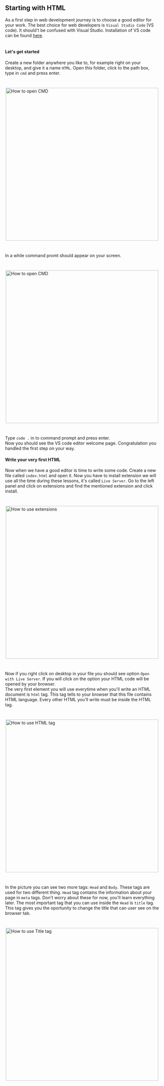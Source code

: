 ## Starting with HTML

As a first step in web development journey is to choose a good editor for your work. The best choice for web developers is `Visual Studio Code` (VS code). It should't be confused with Visual Studio.
Installation of VS code can be found [here](https://code.visualstudio.com/). <br>
<br>

#### Let's get started

Create a new folder anywhere you like to, for example right on your desktop, and give it a name `HTML`. Open this folder, click to the path box, type in `cmd` and press enter.

<div style="display: flex; justify-content: center; margin: 40px 0;">
<img src="/articles/WebDev/HTML/precmd.png" alt="How to open CMD" style="width:500px;"/></div>

In a while command promt should appear on your screen.

<div style="display: flex; justify-content: center; margin: 40px 0;">
<img src="/articles/WebDev/HTML/cmd.png" alt="How to open CMD" style="width:500px;"/></div>

Type `code .` in to command prompt and press enter.<br>
Now you should see the VS code editor welcome page. Congratulation you handled the first step on your way.

#### Write your very first HTML

Now when we have a good editor is time to write some code. Create a new file called `index.html` and open it. Now you have to install extension we will use all the time during these lessons, it's called `Live Server`. Go to the left panel and click on extensions and find the mentioned extension and click install.

<div style="display: flex; justify-content: center; margin: 40px 0;">
<img src="/articles/WebDev/HTML/extensions.png" alt="How to use extensions" style="width:500px;"/></div>

Now if you right click on desktop in your file you should see option `Open with Live Server`. If you will click on the option your HTML code will be opened by your browser.<br>
The very first element you will use everytime when you'll write an HTML document is `html` tag. This tag tells to your browser that this file contains HTML language. Every other HTML you'll write must be inside the HTML tag.

<div style="display: flex; justify-content: center; margin: 40px 0;">
<img src="/articles/WebDev/HTML/htmltag.png" alt="How to use HTML tag" style="width:500px;"/></div>

In the picture you can see two more tags: `Head` and `Body`. These tags are used for two different thing. `Head` tag contains the information about your page in `meta` tags. Don't worry about these for now, you'll learn everything later. The most important tag that you can use inside the `Head` is `title` tag. This tag gives you the oportunity to change the title that can user see on the browser tab.

<div style="display: flex; justify-content: center; margin: 40px 0;">
<img src="/articles/WebDev/HTML/titletags.png" alt="How to use Title tag" style="width:500px;"/></div>
